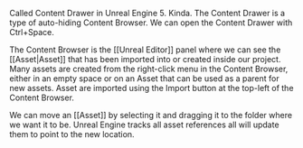Called Content Drawer in Unreal Engine 5. Kinda. The Content Drawer is a type of auto-hiding Content Browser.
We can open the Content Drawer with Ctrl+Space.

The Content Browser is the [[Unreal Editor]] panel where we can see the [[Asset|Asset]] that has been imported into or created inside our project.
Many assets are created from the right-click menu in the Content Browser, either in an empty space or on an Asset that can be used as a parent for new assets.
Asset are imported using the Import button at the top-left of the Content Browser.

We can move an [[Asset]] by selecting it and dragging it to the folder where we want it to be.
Unreal Engine tracks all asset references all will update them to point to the new location.
